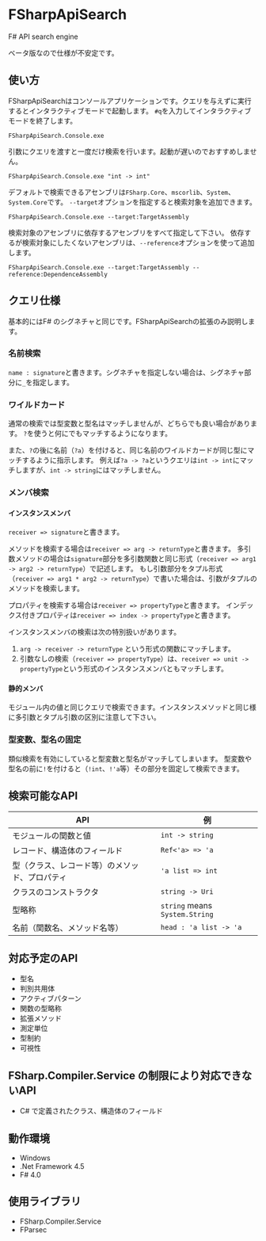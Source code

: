 # FSharpApiSearch
F# API search engine

ベータ版なので仕様が不安定です。

## 使い方
FSharpApiSearchはコンソールアプリケーションです。クエリを与えずに実行するとインタラクティブモードで起動します。
`#q`を入力してインタラクティブモードを終了します。

    FSharpApiSearch.Console.exe

引数にクエリを渡すと一度だけ検索を行います。起動が遅いのでおすすめしません。

    FSharpApiSearch.Console.exe "int -> int"

デフォルトで検索できるアセンブリは`FSharp.Core`、`mscorlib`、`System`、`System.Core`です。
`--target`オプションを指定すると検索対象を追加できます。

    FSharpApiSearch.Console.exe --target:TargetAssembly

検索対象のアセンブリに依存するアセンブリをすべて指定して下さい。
依存するが検索対象にしたくないアセンブリは、`--reference`オプションを使って追加します。

    FSharpApiSearch.Console.exe --target:TargetAssembly --reference:DependenceAssembly

## クエリ仕様
基本的にはF# のシグネチャと同じです。FSharpApiSearchの拡張のみ説明します。

### 名前検索
`name : signature`と書きます。シグネチャを指定しない場合は、シグネチャ部分に`_`を指定します。

### ワイルドカード
通常の検索では型変数と型名はマッチしませんが、どちらでも良い場合があります。
`?`を使うと何にでもマッチするようになります。

また、`?`の後に名前（`?a`）を付けると、同じ名前のワイルドカードが同じ型にマッチするように指示します。
例えば`?a -> ?a`というクエリは`int -> int`にマッチしますが、`int -> string`にはマッチしません。

### メンバ検索
#### インスタンスメンバ
`receiver => signature`と書きます。

メソッドを検索する場合は`receiver => arg -> returnType`と書きます。
多引数メソッドの場合は`signature`部分を多引数関数と同じ形式（`receiver => arg1 -> arg2 -> returnType`）で記述します。
もし引数部分をタプル形式（`receiver => arg1 * arg2 -> returnType`）で書いた場合は、引数がタプルのメソッドを検索します。

プロパティを検索する場合は`receiver => propertyType`と書きます。
インデックス付きプロパティは`receiver => index -> propertyType`と書きます。

インスタンスメンバの検索は次の特別扱いがあります。

1. `arg -> receiver -> returnType` という形式の関数にマッチします。
2. 引数なしの検索（`receiver => propertyType`）は、`receiver => unit -> propertyType`という形式のインスタンスメンバともマッチします。

#### 静的メンバ
モジュール内の値と同じクエリで検索できます。インスタンスメソッドと同じ様に多引数とタプル引数の区別に注意して下さい。

### 型変数、型名の固定
類似検索を有効にしていると型変数と型名がマッチしてしまいます。
型変数や型名の前に`!`を付けると（`!int`、`!'a`等）その部分を固定して検索できます。

## 検索可能なAPI
| API    | 例 |
|--------|----|
| モジュールの関数と値 | `int -> string` |
| レコード、構造体のフィールド | `Ref<'a> => 'a` |
| 型（クラス、レコード等）のメソッド、プロパティ | `'a list => int` |
| クラスのコンストラクタ | `string -> Uri` |
| 型略称 | `string` means `System.String` |
| 名前（関数名、メソッド名等）| `head : 'a list -> 'a` |

## 対応予定のAPI
* 型名
* 判別共用体
* アクティブパターン
* 関数の型略称
* 拡張メソッド
* 測定単位
* 型制約
* 可視性

## FSharp.Compiler.Service の制限により対応できないAPI
* C# で定義されたクラス、構造体のフィールド

## 動作環境
* Windows
* .Net Framework 4.5
* F# 4.0

## 使用ライブラリ
* FSharp.Compiler.Service
* FParsec

